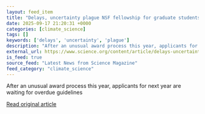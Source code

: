 ```yaml
---
layout: feed_item
title: "Delays, uncertainty plague NSF fellowship for graduate students"
date: 2025-09-17 21:20:31 +0000
categories: [climate_science]
tags: []
keywords: ['delays', 'uncertainty', 'plague']
description: "After an unusual award process this year, applicants for next year are waiting for overdue guidelines"
external_url: https://www.science.org/content/article/delays-uncertainty-plague-nsf-fellowship-graduate-students
is_feed: true
source_feed: "Latest News from Science Magazine"
feed_category: "climate_science"
---
```


After an unusual award process this year, applicants for next year are waiting for overdue guidelines

[Read original article](https://www.science.org/content/article/delays-uncertainty-plague-nsf-fellowship-graduate-students)
